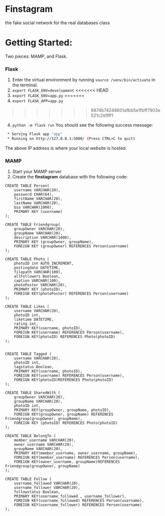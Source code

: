 # Finstagram
the fake social network for the real databases class

# Getting Started:
Two pieces: MAMP, and Flask.
### Flask
1. Enter the virtual environment by running `source /venv/bin/activate` in the terminal.
2. `export FLASK_ENV=development`
<<<<<<< HEAD
3. `export FLASK_ENV=app.py`
=======
3. `export FLASK_APP=app.py`
>>>>>>> 6874b74248601afbb5e1fbff7903e521c2e1fff1
4. `python -m flask run`
You should see the following success message:
```bash
 * Serving Flask app "app"
 * Running on http://127.0.0.1:5000/ (Press CTRL+C to quit)
```
The above IP address is where your local website is hosted.

### MAMP
1. Start your MAMP server
2. Create the **finstagram** database with the following code:
```
CREATE TABLE Person(
    username VARCHAR(20), 
    password CHAR(64), 
    firstName VARCHAR(20),
    lastName VARCHAR(20),
    bio VARCHAR(1000),
    PRIMARY KEY (username)
);

CREATE TABLE Friendgroup(
    groupOwner VARCHAR(20), 
    groupName VARCHAR(20), 
    description VARCHAR(1000), 
    PRIMARY KEY (groupOwner, groupName),
    FOREIGN KEY (groupOwner) REFERENCES Person(username)
);

CREATE TABLE Photo (
    photoID int AUTO_INCREMENT, 
    postingdate DATETIME,
    filepath VARCHAR(100),
    allFollowers Boolean,
    caption VARCHAR(100),
    photoPoster VARCHAR(20),
    PRIMARY KEY (photoID),
    FOREIGN KEY(photoPoster) REFERENCES Person(username)
);

CREATE TABLE Likes (
    username VARCHAR(20), 
    photoID int, 
    liketime DATETIME, 
    rating int,
    PRIMARY KEY(username, photoID), 
    FOREIGN KEY(username) REFERENCES Person(username),
    FOREIGN KEY(photoID) REFERENCES Photo(photoID)
);  


CREATE TABLE Tagged (
    username VARCHAR(20), 
    photoID int, 
    tagstatus Boolean, 
    PRIMARY KEY(username, photoID), 
    FOREIGN KEY(username) REFERENCES Person(username),
    FOREIGN KEY(photoID)REFERENCES Photo(photoID)
);              

CREATE TABLE SharedWith ( 
    groupOwner VARCHAR(20), 
    groupName VARCHAR(20), 
    photoID int, 
    PRIMARY KEY(groupOwner, groupName, photoID),
    FOREIGN KEY(groupOwner, groupName) REFERENCES Friendgroup(groupOwner, groupName), 
    FOREIGN KEY (photoID) REFERENCES Photo(photoID)
);

CREATE TABLE BelongTo (
    member_username VARCHAR(20), 
    owner_username VARCHAR(20),
    groupName VARCHAR(20), 
    PRIMARY KEY(member_username, owner_username, groupName), 
    FOREIGN KEY(member_username) REFERENCES Person(username),
    FOREIGN KEY(owner_username, groupName)REFERENCES Friendgroup(groupOwner, groupName)
);

CREATE TABLE Follow (
    username_followed VARCHAR(20), 
    username_follower VARCHAR(20), 
    followstatus Boolean,
    PRIMARY KEY(username_followed , username_follower),
    FOREIGN KEY(username_followed) REFERENCES Person(username),
    FOREIGN KEY(username_follower) REFERENCES Person(username)
);
```
